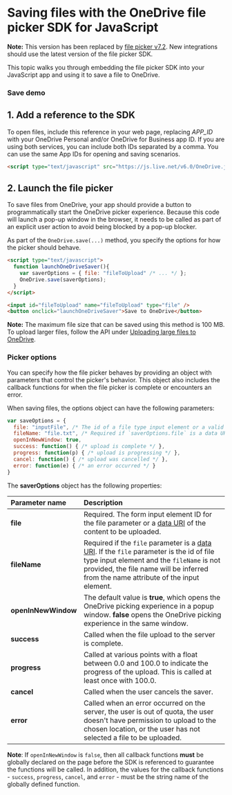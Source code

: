 # Saving files with the OneDrive file picker SDK for JavaScript

**Note:** This version has been replaced by [file picker v7.2](../js-v72/js-picker-save.md).
New integrations should use the latest version of the file picker SDK.


This topic walks you through embedding the file picker SDK into your JavaScript
app and using it to save a file to OneDrive.

### Save demo

## 1. Add a reference to the SDK

To open files, include this reference in your web page,
replacing *APP_ID* with your OneDrive Personal and/or OneDrive for Business
app ID. If you are using both services, you can include both IDs separated by a
comma. You can use the same App IDs for opening and saving scenarios.

```html
<script type="text/javascript" src="https://js.live.net/v6.0/OneDrive.js" id="onedrive-js" client-id="APP_ID"></script>
```

## 2. Launch the file picker

To save files from OneDrive, your app should provide a button to programmatically
start the OneDrive picker experience.    Because this code will launch
a pop-up window in the browser, it needs to be called as part of an explicit
user action to avoid being blocked by a pop-up blocker.

As part of the `OneDrive.save(...)` method, you specify the options for how
the picker should behave.

```html
<script type="text/javascript">
  function launchOneDriveSaver(){
    var saverOptions = { file: "fileToUpload" /* ... */ };
    OneDrive.save(saverOptions);
  }
</script>

<input id="fileToUpload" name="fileToUpload" type="file" />
<button onclick="launchOneDriveSaver">Save to OneDrive</button>
```

**Note:** The maximum file size that can be saved using this method is 100 MB.
To upload larger files, follow the API under
[Uploading large files to OneDrive](../../items/upload_large_files.md).

### Picker options

You can specify how the file picker behaves by providing an object with parameters
that control the picker's behavior. This object also includes the callback
functions for when the file picker is complete or encounters an error.

When saving files, the options object can have the following parameters:

```javascript
var saveOptions = {
  file: "inputFile", /* The id of a file type input element or a valid data URI string */
  fileName: "file.txt", /* Required if `saverOptions.file` is a data URI string */
  openInNewWindow: true,
  success: function() { /* upload is complete */ },
  progress: function(p) { /* upload is progressing */ },
  cancel: function() { /* upload was cancelled */ },
  error: function(e) { /* an error occurred */ }
}
```

The **saverOptions** object has the following properties:

| Parameter name      | Description                                                                                                                                                                                                                                                                    |
|:--------------------|:-------------------------------------------------------------------------------------------------------------------------------------------------------------------------------------------------------------------------------------------------------------------------------|
| **file**            | Required. The form input element ID for the file parameter or a [data URI](https://en.wikipedia.org/wiki/Data_URI_scheme) of the content to be uploaded.                                                                                                                        |
| **fileName**        | Required if the `file` parameter is a [data URI](https://en.wikipedia.org/wiki/Data_URI_scheme). If the `file` parameter is the id of file type input element and the `fileName` is not provided, the file name will be inferred from the name attribute of the input element. |
| **openInNewWindow** | The default value is **true**, which opens the OneDrive picking experience in a popup window. **false** opens the OneDrive picking experience in the same window.                                                                                                              |
| **success**         | Called when the file upload to the server is complete.                                                                                                                                                                                                                         |
| **progress**        | Called at various points with a float between 0.0 and 100.0 to indicate the progress of the upload. This is called at least once with 100.0.                                                                                                                                   |
| **cancel**          | Called when the user cancels the saver.                                                                                                                                                                                                                                        |
| **error**           | Called when an error occurred on the server, the user is out of quota, the user doesn't have permission to upload to the chosen location, or the user has not selected a file to be uploaded.                                                                                  |

**Note**: If `openInNewWindow` is `false`, then all callback functions **must**
be globally declared on the page before the SDK is referenced to guarantee the
functions will be called. In addition, the values for the callback functions -
`success`, `progress`, `cancel`, and `error` - must be the string name of the
globally defined function.


<!-- {
  "type": "#page.annotation",
  "description": "Use the JavaScript picker and saver SDKs to connect your web app to OneDrive.",
  "keywords": "js,javascript,onedrive,picker,saver,open,save,cloud",
  "section": "sdks",
  "headerAdditions": [
    "<script type=\"text/javascript\" src=\"https://js.live.net/v6.0/OneDrive.js\" id=\"onedrive-js\" client-id=\"000000004C181C1C,99594742-f258-449f-af3b-a259f65d6072\"></script>"
  ],
  "footerAdditions": [
    "<link rel=\"stylesheet\" type=\"text/css\" href=\"js-sample.css\" />",
    "<script type=\"text/javascript\" src=\"unified-js-sample.js\"></script>"]
} -->
